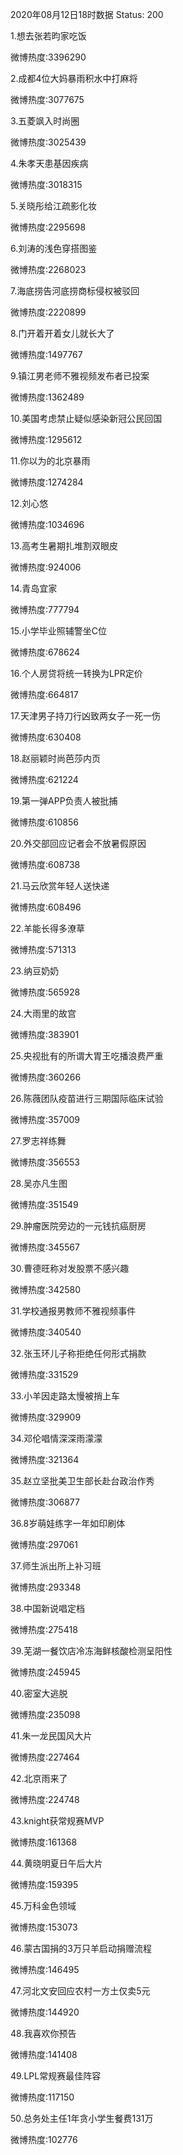 2020年08月12日18时数据
Status: 200

1.想去张若昀家吃饭

微博热度:3396290

2.成都4位大妈暴雨积水中打麻将

微博热度:3077675

3.五菱飒入时尚圈

微博热度:3025439

4.朱孝天患基因疾病

微博热度:3018315

5.关晓彤给江疏影化妆

微博热度:2295698

6.刘涛的浅色穿搭图鉴

微博热度:2268023

7.海底捞告河底捞商标侵权被驳回

微博热度:2220899

8.门开着开着女儿就长大了

微博热度:1497767

9.镇江男老师不雅视频发布者已投案

微博热度:1362489

10.美国考虑禁止疑似感染新冠公民回国

微博热度:1295612

11.你以为的北京暴雨

微博热度:1274284

12.刘心悠

微博热度:1034696

13.高考生暑期扎堆割双眼皮

微博热度:924006

14.青岛宜家

微博热度:777794

15.小学毕业照辅警坐C位

微博热度:678624

16.个人房贷将统一转换为LPR定价

微博热度:664817

17.天津男子持刀行凶致两女子一死一伤

微博热度:630408

18.赵丽颖时尚芭莎内页

微博热度:621224

19.第一弹APP负责人被批捕

微博热度:610856

20.外交部回应记者会不放暑假原因

微博热度:608738

21.马云欣赏年轻人送快递

微博热度:608496

22.羊能长得多潦草

微博热度:571313

23.纳豆奶奶

微博热度:565928

24.大雨里的故宫

微博热度:383901

25.央视批有的所谓大胃王吃播浪费严重

微博热度:360266

26.陈薇团队疫苗进行三期国际临床试验

微博热度:357009

27.罗志祥练舞

微博热度:356553

28.吴亦凡生图

微博热度:351549

29.肿瘤医院旁边的一元钱抗癌厨房

微博热度:345567

30.曹德旺称对发股票不感兴趣

微博热度:342580

31.学校通报男教师不雅视频事件

微博热度:340540

32.张玉环儿子称拒绝任何形式捐款

微博热度:331529

33.小羊因走路太慢被捎上车

微博热度:329909

34.邓伦唱情深深雨濛濛

微博热度:321364

35.赵立坚批美卫生部长赴台政治作秀

微博热度:306877

36.8岁萌娃练字一年如印刷体

微博热度:297061

37.师生派出所上补习班

微博热度:293348

38.中国新说唱定档

微博热度:275418

39.芜湖一餐饮店冷冻海鲜核酸检测呈阳性

微博热度:245945

40.密室大逃脱

微博热度:235098

41.朱一龙民国风大片

微博热度:227464

42.北京雨来了

微博热度:224748

43.knight获常规赛MVP

微博热度:161368

44.黄晓明夏日午后大片

微博热度:159395

45.万科金色领域

微博热度:153073

46.蒙古国捐的3万只羊启动捐赠流程

微博热度:146495

47.河北文安回应农村一方土仅卖5元

微博热度:144920

48.我喜欢你预告

微博热度:141408

49.LPL常规赛最佳阵容

微博热度:117150

50.总务处主任1年贪小学生餐费131万

微博热度:102776

